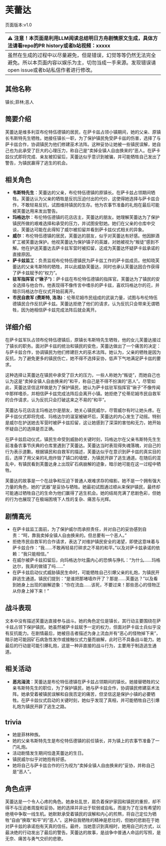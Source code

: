 # 芙蕾达
页面版本:v1.0
 

| :warning: 注意！本页面是利用LLM阅读总结明日方舟剧情原文生成，具体方法请看repo的PR history或者b站视频：xxxxx           |
|:----------------------------|
| 虽然在生成的过程中以尽量避免，但是错误，幻觉等等仍然无法完全避免。所以本页面内容以娱乐为主，切勿当成一手来源。发现错误请open issue或者b站私信作者进行修改。|



## 其他名称
镇长;菲林;恶人
## 简要介绍
芙蕾达是维多利亚布伦特伍德镇的居民，在萨卡兹占领小镇期间，她的父亲、原镇长韦斯特先生牺牲。她接任镇长一职，为了保护镇民免受萨卡兹的伤害，选择了与萨卡兹合作，协调镇民为他们修建巫术法阵。这种妥协让她被一些镇民误解，她自己也为此承受了巨大的心理压力，称自己是“卖掉全镇人自由换来的”恶人。在萨卡兹仪式即将完成、亲友被扣留后，芙蕾达似乎意识到被骗，并可能牺牲自己发出了警告，为镇民赢得了逃生的机会。
## 相关角色
-   **韦斯特先生**：芙蕾达的父亲，布伦特伍德镇的原镇长。在萨卡兹占领期间牺牲。芙蕾达认为父亲的牺牲是反抗压迫付出的代价，这使得她选择与萨卡兹合作，不敢轻易反抗，试图维持镇民的生存。他为农事节准备的礼炮在最后可能被芙蕾达用来发出警告。
-   **玛格达尔**：布伦特伍德镇的花店店主，芙蕾达的朋友。她理解芙蕾达为了保护镇民所做的艰难选择和承受的压力，并试图安慰她。她们在父亲的仓库中交谈，芙蕾达可能在此得知了威尔被扣留并看到萨卡兹仪式相关的异象。
-   **威尔**：布伦特伍德镇的居民，芙蕾达的朋友，似乎对芙蕾达有好感。他因醉酒旷工被芙蕾达保护。他视芙蕾达为保护镇子的英雄，对她被视为“叛徒”感到不解。他在护送芙蕾达去萨卡兹军营时被扣留，这成为芙蕾达怀疑萨卡兹承诺的直接原因。
-   **萨卡兹监工**：负责监视布伦特伍德镇民为萨卡兹工作的萨卡兹成员。他知晓芙蕾达的父亲韦斯特的牺牲，并以此威胁芙蕾达，同时也承认芙蕾达因合作获得了萨卡兹赋予的“权力”。
-   **驻军指挥官 (“锹子”)**：萨卡兹在布伦特伍德镇的指挥官。芙蕾达为了镇民的安全选择与他合作。他表现得不像传言中嗜杀的萨卡兹，喜欢玛格达尔的花，并暗示玛格达尔在仪式开始前离开。
-   **市民自救军 (费斯特, 洛洛)**：伦蒂尼姆市民组成的武装力量，试图与布伦特伍德镇民合作反抗萨卡兹。芙蕾达拒绝了他们的请求，认为反抗只会带来无谓牺牲，因为她相信萨卡兹完成法阵后就会离开。
## 详细介绍
在萨卡兹军队占领布伦特伍德镇后，原镇长韦斯特先生牺牲，他的女儿芙蕾达接过了镇长的职务。面对萨卡兹的统治和镇民的安危，芙蕾达做出了一个痛苦的决定：与萨卡兹合作，协调镇民为他们修建巨大的巫术法阵。她认为，父亲的牺牲是因为反抗，为了避免更多的镇民伤亡，她不得不选择妥协，低声下气地满足萨卡兹的要求。

这种选择让芙蕾达在镇民中承受了巨大的压力，一些人称她为“叛徒”，而她自己也认为这是“卖掉全镇人自由换来的”和平，称自己是不得不扮演的“恶人”。尽管如此，芙蕾达坚信这样做是为了保护镇民，她认为萨卡兹驻军指挥官“锹子”不像传闻中那样嗜杀，并相信萨卡兹完成法阵后会离开小镇。她拒绝了伦蒂尼姆市民自救军的合作请求，认为反抗只会打破这来之不易的“和平”。

芙蕾达与花店店主玛格达尔是朋友，她关心镇民威尔，尽管威尔有时让她头疼。在萨卡兹仪式即将完成、玛格达尔的温室被破坏后，芙蕾达的内心发生了动摇。特别是威尔在护送她去军营时被萨卡兹扣留，这让她感到了深深的害怕和无力，她开始怀疑自己的选择是否正确。

在萨卡兹启动仪式，镇民生命受到威胁的关键时刻，玛格达尔在父亲韦斯特先生生前准备农事节庆典的仓库里遇到了芙蕾达。芙蕾达当时表现得失魂落魄，对自己的行为表示道歉。根据镇民和自救军的描述，芙蕾达似乎在意识到萨卡兹的真实目的后，选择了用父亲的礼炮炸毁了镇口的墙壁，为镇民开辟了逃生通道。在随后的混乱中，有镇民看到芙蕾达身上出现矿石病崩解的迹象，暗示她可能在这一过程中牺牲。

芙蕾达的故事是一个在战争和压迫下普通人艰难求存的缩影。她不是一个拥有强大力量的角色，她的“武器”是妥协与牺牲。她最初试图通过顺从来保护镇民，最终却可能通过牺牲自己的生命为他们赢得了逃生机会。她的结局充满了悲剧色彩，但她的行为也展现了在极端困境下人性的复杂、痛苦与光辉。
## 剧情高光
*   在萨卡兹监工面前，为了保护威尔而承担责任，并对自己的妥协感到自责：“呵，靠我卖掉全镇人自由换来的。但总要有一个恶人。”
*   拒绝市民自救军的合作请求，表达了对维护镇民安全的渴望，即使这意味着与萨卡兹合作：“我......不敢再轻易打碎求之不易的和平。”以及对萨卡兹承诺的依赖：“我只能相信。”
*   在威尔被萨卡兹扣留后，向玛格达尔吐露内心的恐惧与挣扎：“为什么......玛格达尔，我真的做错了吗......”
*   在萨卡兹启动仪式威胁镇民生命时，可能牺牲自己引爆父亲的礼炮，为镇民开辟逃生通道。镇民们提到：“是谁把那堵墙炸开了？那是......芙蕾达？”以及看到她身上出现的崩解迹象：“你在流血......该死，不要过来！那些恶心的怪物正从你身上掉下来！”
## 战斗表现
文本中没有描述芙蕾达直接参与战斗。她的角色定位是镇长，其行动主要围绕在萨卡兹占领下保护镇民。她虽然被萨卡兹赋予一定的权力，但面对萨卡兹士兵似乎没有反抗能力。在剧情最后，她被目击者描述为身上流血并有“恶心的怪物掉下来”，暗示她可能因矿石病急性发作或接触仪式力量而崩解，此时已不具备战斗能力。她最后的行动是可能引爆礼炮，这是一种非直接的战斗行为，主要用于制造逃生通道。
## 相关活动
-   **恶兆湍流**：芙蕾达是布伦特伍德镇在萨卡兹占领期间的镇长。她接替牺牲的父亲韦斯特先生的职位，为了保护镇民，她与萨卡兹合作，协调镇民修建巫术法阵。她承受着被镇民误解和自我否定的痛苦，但坚信这是保护小镇的必要牺牲。在萨卡兹仪式启动的关键时刻，她似乎发现了真相，并可能牺牲自己引爆礼炮为镇民开辟了逃生之路。
## trivia
*   她是菲林种族。
*   她的父亲韦斯特先生是布伦特伍德镇的前任镇长，并为镇上的农事节准备了一门礼炮。
*   活动剧情发生期间恰逢芙蕾达的生日。
*   镇民威尔似乎对她抱有好感。
*   她将自己与萨卡兹合作的行为视为“卖掉全镇人自由换来的”妥协，并称自己是“恶人”。
## 角色点评
芙蕾达是一个令人心疼的角色。她身处乱世，肩负着保护家园和镇民的重担，却不得不与压迫者周旋和妥协。她的选择并非出于软弱或自私，而是为了在没有希望的绝境中争取一线生机。她默默承受着镇民的误解和内心的煎熬，将自己定位为牺牲“自由”换取“和平”的“恶人”。这种自我牺牲的精神是悲壮的，但她的悲剧在于她对萨卡兹的承诺抱有天真的信任。最终，当她意识到真相时，她用自己的方式，以最决绝的行动发出了最后的警告。芙蕾达的故事，是战争中普通人命运的写照，是无奈、痛苦与勇气交织的悲歌。